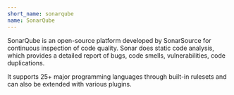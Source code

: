 ```yaml
---
short_name: sonarqube
name: SonarQube
---
```

SonarQube is an open-source platform developed by SonarSource for continuous inspection of code quality. Sonar does static code analysis, which provides a detailed report of bugs, code smells, vulnerabilities, code duplications.

It supports 25+ major programming languages through built-in rulesets and can also be extended with various plugins.
